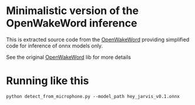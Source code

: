 # Minimalistic version of the OpenWakeWord inference

This is extracted source code from the [OpenWakeWord](https://github.com/dscripka/openWakeWord) 
providing simplified code for inference of onnx models only.

See the original [OpenWakeWord](https://github.com/dscripka/openWakeWord) lib for more details

# Running like this

    python detect_from_microphone.py --model_path hey_jarvis_v0.1.onnx


